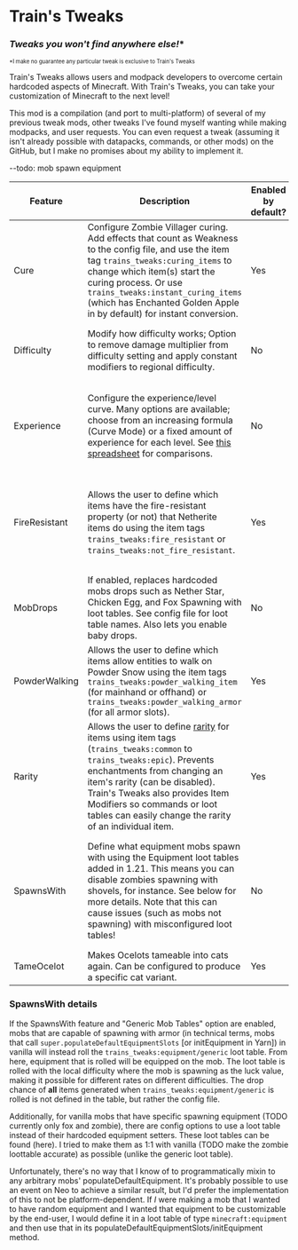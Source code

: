 # Train's Tweaks
### *Tweaks you won't find anywhere else!**
<sup><sub>*I make no guarantee any particular tweak is exclusive to Train's Tweaks</sub></sup>

Train's Tweaks allows users and modpack developers to overcome certain hardcoded aspects of Minecraft.
With Train's Tweaks, you can take your customization of Minecraft to the next level!

This mod is a compilation (and port to multi-platform) of several of my previous tweak mods, other tweaks I've found myself wanting while making modpacks, and user requests.
You can even request a tweak (assuming it isn't already possible with datapacks, commands, or other mods) on the GitHub, but I make no promises about my ability to implement it.

--todo: mob spawn equipment

| Feature       | Description                                                                                                                                                                                                                                                                                                                                        | Enabled by default? | Compatibility notes                                                                                                                                                                                                                                                        |
|---------------|----------------------------------------------------------------------------------------------------------------------------------------------------------------------------------------------------------------------------------------------------------------------------------------------------------------------------------------------------|---------------------|----------------------------------------------------------------------------------------------------------------------------------------------------------------------------------------------------------------------------------------------------------------------------|
| Cure          | Configure Zombie Villager curing. Add effects that count as Weakness to the config file, and use the item tag `trains_tweaks:curing_items` to change which item(s) start the curing process. Or use `trains_tweaks:instant_curing_items` (which has Enchanted Golden Apple in by default) for instant conversion.                                  | Yes                 |                                                                                                                                                                                                                                                                            |
| Difficulty    | Modify how difficulty works; Option to remove damage multiplier from difficulty setting and apply constant modifiers to regional difficulty.                                                                                                                                                                                                       | No                  | Your configuration may have unintended consequences, especially with other mods who depend on these values. Use these config options sparingly                                                                                                                             |
| Experience    | Configure the experience/level curve. Many options are available; choose from an increasing formula (Curve Mode) or a fixed amount of experience for each level. See [this spreadsheet](https://docs.google.com/spreadsheets/d/1odNYoPElp61PSQIwmVLbh3zHttry5cQYojXIBB8U7w4/edit?usp=sharing) for comparisons.                                     | No                  | This is a port of my LinearLevels mod and is incompatible with forks of it such as Fixed Levels. Also, XP storage mods will not use the correct numbers (unless they dynamically calculate a ratio of xp-to-level using `Player#getXpNeededForNextLevel`)                  |
| FireResistant | Allows the user to define which items have the fire-resistant property (or not) that Netherite items do using the item tags `trains_tweaks:fire_resistant` or `trains_tweaks:not_fire_resistant`.                                                                                                                                                  | Yes                 | If Lychee is installed, `trains_tweaks:fire_immune` will not function. you should use the `lychee:fire_immune` item tag instead. `trains_tweaks:not_fire_immune` will still function in this case (assuming it's enabled in the config)                                    |
| MobDrops      | If enabled, replaces hardcoded mobs drops such as Nether Star, Chicken Egg, and Fox Spawning with loot tables. See config file for loot table names. Also lets you enable baby drops.                                                                                                                                                              | No                  | Provided loot tables produce identical results to vanilla; you must make a datapack yourself to see changes.                                                                                                                                                               |
| PowderWalking | Allows the user to define which items allow entities to walk on Powder Snow using the item tags `trains_tweaks:powder_walking_item` (for mainhand or offhand) or `trains_tweaks:powder_walking_armor` (for all armor slots).                                                                                                                       | Yes                 |                                                                                                                                                                                                                                                                            |
| Rarity        | Allows the user to define [rarity](https://minecraft.wiki/w/Rarity) for items using item tags (`trains_tweaks:common` to `trains_tweaks:epic`). Prevents enchantments from changing an item's rarity (can be disabled). Train's Tweaks also provides Item Modifiers so commands or loot tables can easily change the rarity of an individual item. | Yes                 |                                                                                                                                                                                                                                                                            |
| SpawnsWith    | Define what equipment mobs spawn with using the Equipment loot tables added in 1.21. This means you can disable zombies spawning with shovels, for instance. See below for more details. Note that this can cause issues (such as mobs not spawning) with misconfigured loot tables!                                                               | No                  | Mods that inject into any particular mobs' populateDefaultEquipmentSlots probably interferes with this; ideally, if you wanted to use this, you would disable other mods' equipment spawning feature and then add that mod's equipment to the Train's Tweaks loot table(s) |
| TameOcelot    | Makes Ocelots tameable into cats again. Can be configured to produce a specific cat variant.                                                                                                                                                                                                                                                       | Yes                 |                                                                                                                                                                                                                                                                            |


### SpawnsWith details

If the SpawnsWith feature and "Generic Mob Tables" option are enabled, mobs that are capable of spawning with armor (in technical terms, mobs that call `super.populateDefaultEquipmentSlots` [or initEquipment in Yarn]) in vanilla will instead roll the `trains_tweaks:equipment/generic` loot table.
From here, equipment that is rolled will be equipped on the mob. The loot table is rolled with the local difficulty where the mob is spawning as the luck value, making it possible for different rates on different difficulties.
The drop chance of **all** items generated when `trains_tweaks:equipment/generic` is rolled is not defined in the table, but rather the config file.

Additionally, for vanilla mobs that have specific spawning equipment (TODO currently only fox and zombie), there are config options to use a loot table instead of their hardcoded equipment setters. These loot tables can be found (here). I tried to make them as 1:1 with vanilla (TODO make the zombie loottable accurate) as possible (unlike the generic loot table). 

Unfortunately, there's no way that I know of to programmatically mixin to any arbitrary mobs' populateDefaultEquipment. It's probably possible to use an event on Neo to achieve a similar result, but I'd prefer the implementation of this to not be platform-dependent.
If *I* were making a mob that I wanted to have random equipment and I wanted that equipment to be customizable by the end-user, I would define it in a loot table of type `minecraft:equipment` and then use that in its populateDefaultEquipmentSlots/initEquipment method.